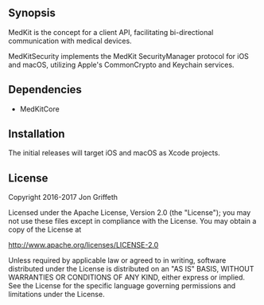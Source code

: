 
## Synopsis

MedKit is the concept for a client API, facilitating bi-directional communication with medical devices.

MedKitSecurity implements the MedKit SecurityManager protocol for iOS and macOS, utilizing Apple's CommonCrypto and Keychain services.

## Dependencies

* MedKitCore

## Installation

The initial releases will target iOS and macOS as Xcode projects.

## License

Copyright 2016-2017 Jon Griffeth

Licensed under the Apache License, Version 2.0 (the "License");
you may not use these files except in compliance with the License.
You may obtain a copy of the License at

http://www.apache.org/licenses/LICENSE-2.0

Unless required by applicable law or agreed to in writing, software
distributed under the License is distributed on an "AS IS" BASIS,
WITHOUT WARRANTIES OR CONDITIONS OF ANY KIND, either express or implied.
See the License for the specific language governing permissions and
limitations under the License.
